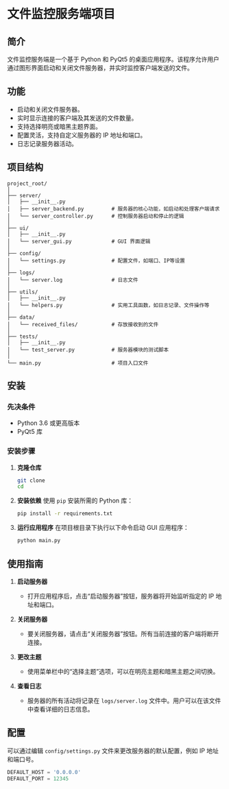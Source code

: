 # 文件监控服务端项目

## 简介

文件监控服务端是一个基于 Python 和 PyQt5 的桌面应用程序。该程序允许用户通过图形界面启动和关闭文件服务器，并实时监控客户端发送的文件。

## 功能

- 启动和关闭文件服务器。
- 实时显示连接的客户端及其发送的文件数量。
- 支持选择明亮或暗黑主题界面。
- 配置灵活，支持自定义服务器的 IP 地址和端口。
- 日志记录服务器活动。

## 项目结构

```
project_root/
│
├── server/
│   ├── __init__.py
│   ├── server_backend.py         # 服务器的核心功能，如启动和处理客户端请求
│   └── server_controller.py      # 控制服务器启动和停止的逻辑
│
├── ui/
│   ├── __init__.py
│   └── server_gui.py             # GUI 界面逻辑
│
├── config/
│   └── settings.py               # 配置文件，如端口、IP等设置
│
├── logs/
│   └── server.log                # 日志文件
│
├── utils/
│   ├── __init__.py
│   └── helpers.py                # 实用工具函数，如日志记录、文件操作等
│
├── data/
│   └── received_files/           # 存放接收到的文件
│
├── tests/
│   ├── __init__.py
│   └── test_server.py            # 服务器模块的测试脚本
│
└── main.py                       # 项目入口文件
```

## 安装

### 先决条件

- Python 3.6 或更高版本
- PyQt5 库

### 安装步骤

1. **克隆仓库**
   ```bash
   git clone 
   cd 
   ```

2. **安装依赖**
   使用 `pip` 安装所需的 Python 库：
   ```bash
   pip install -r requirements.txt
   ```

3. **运行应用程序**
   在项目根目录下执行以下命令启动 GUI 应用程序：
   ```bash
   python main.py
   ```

## 使用指南

1. **启动服务器**
   - 打开应用程序后，点击“启动服务器”按钮，服务器将开始监听指定的 IP 地址和端口。

2. **关闭服务器**
   - 要关闭服务器，请点击“关闭服务器”按钮。所有当前连接的客户端将断开连接。

3. **更改主题**
   - 使用菜单栏中的“选择主题”选项，可以在明亮主题和暗黑主题之间切换。

4. **查看日志**
   - 服务器的所有活动将记录在 `logs/server.log` 文件中。用户可以在该文件中查看详细的日志信息。

## 配置

可以通过编辑 `config/settings.py` 文件来更改服务器的默认配置，例如 IP 地址和端口号。

```python
DEFAULT_HOST = '0.0.0.0'
DEFAULT_PORT = 12345
```
